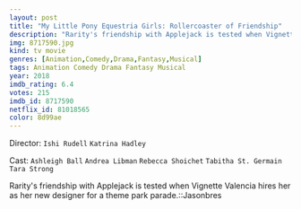```yaml
---
layout: post
title: "My Little Pony Equestria Girls: Rollercoaster of Friendship"
description: "Rarity's friendship with Applejack is tested when Vignette Valencia hires her as her new designer for a theme park parade.::Jasonbres.."
img: 8717590.jpg
kind: tv movie
genres: [Animation,Comedy,Drama,Fantasy,Musical]
tags: Animation Comedy Drama Fantasy Musical 
year: 2018
imdb_rating: 6.4
votes: 215
imdb_id: 8717590
netflix_id: 81018565
color: 8d99ae
---
```

Director: `Ishi Rudell` `Katrina Hadley`  

Cast: `Ashleigh Ball` `Andrea Libman` `Rebecca Shoichet` `Tabitha St. Germain` `Tara Strong` 

Rarity's friendship with Applejack is tested when Vignette Valencia hires her as her new designer for a theme park parade.::Jasonbres
